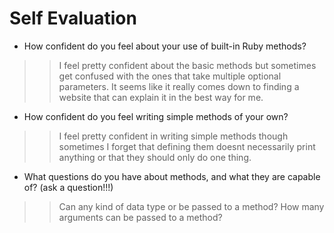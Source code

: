 # Self Evaluation

- How confident do you feel about your use of built-in Ruby methods?
>>I feel pretty confident about the basic methods but sometimes get confused with the ones that take multiple optional parameters. It seems like it really comes down to finding a website that can explain it in the best way for me.
- How confident do you feel writing simple methods of your own?
>> I feel pretty confident in writing simple methods though sometimes I forget that defining them doesnt necessarily print anything or that they should only do one thing.
- What questions do you have about methods, and what they are capable of? (ask a question!!!)
>> Can any kind of data type or be passed to a method? How many arguments can be passed to a method?